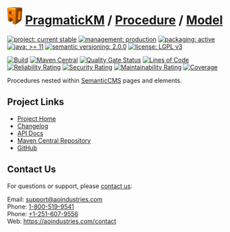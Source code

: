 # [<img src="ao-logo.png" alt="AO Logo" width="35" height="40">](https://github.com/ao-apps) [PragmaticKM](https://github.com/ao-apps/pragmatickm) / [Procedure](https://github.com/ao-apps/pragmatickm-procedure) / [Model](https://github.com/ao-apps/pragmatickm-procedure-model)

[![project: current stable](https://pragmatickm.com/ao-badges/project-current-stable.svg)](https://aoindustries.com/life-cycle#project-current-stable)
[![management: production](https://pragmatickm.com/ao-badges/management-production.svg)](https://aoindustries.com/life-cycle#management-production)
[![packaging: active](https://pragmatickm.com/ao-badges/packaging-active.svg)](https://aoindustries.com/life-cycle#packaging-active)  
[![java: &gt;= 11](https://pragmatickm.com/ao-badges/java-11.svg)](https://docs.oracle.com/en/java/javase/11/)
[![semantic versioning: 2.0.0](https://pragmatickm.com/ao-badges/semver-2.0.0.svg)](http://semver.org/spec/v2.0.0.html)
[![license: LGPL v3](https://pragmatickm.com/ao-badges/license-lgpl-3.0.svg)](https://www.gnu.org/licenses/lgpl-3.0)

[![Build](https://github.com/ao-apps/pragmatickm-procedure-model/workflows/Build/badge.svg?branch=1.x)](https://github.com/ao-apps/pragmatickm-procedure-model/actions?query=workflow%3ABuild)
[![Maven Central](https://maven-badges.herokuapp.com/maven-central/com.pragmatickm/pragmatickm-procedure-model/badge.svg)](https://maven-badges.herokuapp.com/maven-central/com.pragmatickm/pragmatickm-procedure-model)
[![Quality Gate Status](https://sonarcloud.io/api/project_badges/measure?branch=1.x&project=com.pragmatickm%3Apragmatickm-procedure-model&metric=alert_status)](https://sonarcloud.io/dashboard?branch=1.x&id=com.pragmatickm%3Apragmatickm-procedure-model)
[![Lines of Code](https://sonarcloud.io/api/project_badges/measure?branch=1.x&project=com.pragmatickm%3Apragmatickm-procedure-model&metric=ncloc)](https://sonarcloud.io/component_measures?branch=1.x&id=com.pragmatickm%3Apragmatickm-procedure-model&metric=ncloc)  
[![Reliability Rating](https://sonarcloud.io/api/project_badges/measure?branch=1.x&project=com.pragmatickm%3Apragmatickm-procedure-model&metric=reliability_rating)](https://sonarcloud.io/component_measures?branch=1.x&id=com.pragmatickm%3Apragmatickm-procedure-model&metric=Reliability)
[![Security Rating](https://sonarcloud.io/api/project_badges/measure?branch=1.x&project=com.pragmatickm%3Apragmatickm-procedure-model&metric=security_rating)](https://sonarcloud.io/component_measures?branch=1.x&id=com.pragmatickm%3Apragmatickm-procedure-model&metric=Security)
[![Maintainability Rating](https://sonarcloud.io/api/project_badges/measure?branch=1.x&project=com.pragmatickm%3Apragmatickm-procedure-model&metric=sqale_rating)](https://sonarcloud.io/component_measures?branch=1.x&id=com.pragmatickm%3Apragmatickm-procedure-model&metric=Maintainability)
[![Coverage](https://sonarcloud.io/api/project_badges/measure?branch=1.x&project=com.pragmatickm%3Apragmatickm-procedure-model&metric=coverage)](https://sonarcloud.io/component_measures?branch=1.x&id=com.pragmatickm%3Apragmatickm-procedure-model&metric=Coverage)

Procedures nested within [SemanticCMS](https://github.com/ao-apps/semanticcms) pages and elements.

## Project Links
* [Project Home](https://pragmatickm.com/procedure/model/)
* [Changelog](https://pragmatickm.com/procedure/model/changelog)
* [API Docs](https://pragmatickm.com/procedure/model/apidocs/)
* [Maven Central Repository](https://search.maven.org/artifact/com.pragmatickm/pragmatickm-procedure-model)
* [GitHub](https://github.com/ao-apps/pragmatickm-procedure-model)

## Contact Us
For questions or support, please [contact us](https://aoindustries.com/contact):

Email: [support@aoindustries.com](mailto:support@aoindustries.com)  
Phone: [1-800-519-9541](tel:1-800-519-9541)  
Phone: [+1-251-607-9556](tel:+1-251-607-9556)  
Web: https://aoindustries.com/contact
